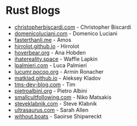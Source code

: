 # Rust Blogs

- [christopherbiscardi.com](https://www.christopherbiscardi.com/garden) - Christopher Biscardi
- [domenicoluciani.com](https://domenicoluciani.com/) - Domenico Luciani
- [fasterthanli.me](https://fasterthanli.me/) - Amos
- [hirrolot.github.io](https://hirrolot.github.io/) - Hirrolot
- [hoverbear.org](https://hoverbear.org/blog/) - Ana Hobden
- [ihatereality.space](https://ihatereality.space/) - Waffle Lapkin
- [lpalmieri.com](https://www.lpalmieri.com/) - Luca Palmieri
- [lucumr.pocoo.org](https://lucumr.pocoo.org/) - Armin Ronacher
- [matklad.github.io](https://matklad.github.io/) - Aleksey Kladov
- [tms-dev-blog.com](https://tms-dev-blog.com/) - Tim
- [pietroalbini.org](https://www.pietroalbini.org/blog/) - Pietro Albini
- [smallcultfollowing.com](https://smallcultfollowing.com/babysteps/) - Niko Matsakis
- [steveklabnik.com](https://steveklabnik.com/) - Steve Klabnik
- [ultrasaurus.com](https://ultrasaurus.com/) - Sarah Allen
- [without.boats](https://without.boats/blog/) - Saoirse Shipwreckt
